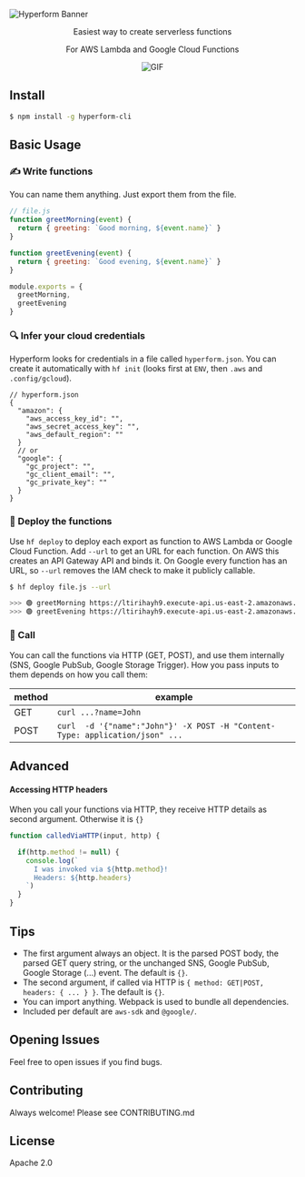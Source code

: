 

![Hyperform Banner](https://github.com/qngapparat/hyperform/blob/master/hyperform-banner.png)


<p align="center">Easiest way to create serverless functions</p>
<p align="center">For AWS Lambda and Google Cloud Functions</p>

<!-- TODO bullet list (similar to JS cookie -->

<p align="center">
    <img src="https://user-images.githubusercontent.com/28540311/113403443-f3426100-93a6-11eb-9e51-5f048b77be88.gif" alt="GIF" />

</p>

## Install

```sh
$ npm install -g hyperform-cli
```


## Basic Usage


### ✍️ Write functions

You can name them anything. Just export them from the file.


```js
// file.js
function greetMorning(event) {
  return { greeting: `Good morning, ${event.name}` }
}

function greetEvening(event) {
  return { greeting: `Good evening, ${event.name}` }
}

module.exports = {
  greetMorning,
  greetEvening
} 
```

### 🔍 Infer your cloud credentials

Hyperform looks for credentials in a file called `hyperform.json`. You can create it automatically with `hf init` (looks first at `ENV`, then `.aws` and `.config/gcloud`).


```
// hyperform.json
{
  "amazon": {
    "aws_access_key_id": "",
    "aws_secret_access_key": "",
    "aws_default_region": ""
  }
  // or 
  "google": {
    "gc_project": "",
    "gc_client_email": "",
    "gc_private_key": ""
  }
}
```



### 🚀 Deploy the functions

Use `hf deploy` to deploy each export as function to AWS Lambda or Google Cloud Function.
Add `--url` to get an URL for each function. On AWS this creates an API Gateway API and binds it. On Google every function has an URL, so `--url` removes the IAM check to make it publicly callable.

```sh
$ hf deploy file.js --url

>>> 🟢 greetMorning https://ltirihayh9.execute-api.us-east-2.amazonaws.com/greetMorning 
>>> 🟢 greetEvening https://ltirihayh9.execute-api.us-east-2.amazonaws.com/greetEvening
```


### 📡 Call

You can call the functions via HTTP (GET, POST), and use them internally (SNS, Google PubSub, Google Storage Trigger).
How you pass inputs to them depends on how you call them:

method |  example
---- | ----
GET | `curl ...?name=John`
POST | `curl  -d '{"name":"John"}' -X POST -H "Content-Type: application/json" ...`

<!--
For instance via GET:

```sh
curl https://us-central1-myproject.cloudfunctions.net/greet?name=John

>>> {"message":"Hi, John!"}
```

Or via POST: 

```sh
curl -X POST -d '{"name":"John"}' -H "Content-Type: application/json" https://us-central1-myproject.cloudfunctions.net/greet?name=John

>>> {"message":"Hi, John!"}
```
-->

## Advanced

#### Accessing HTTP headers

When you call your functions via HTTP, they receive HTTP details as second argument. Otherwise it is `{}`

```js
function calledViaHTTP(input, http) {

  if(http.method != null) {
    console.log(`
      I was invoked via ${http.method}! 
      Headers: ${http.headers}
    `)
  }
}
```

## Tips

* The first argument always an object. It is the parsed POST body, the parsed GET query string, or the unchanged SNS, Google PubSub, Google Storage (...) event. The default is `{}`.
* The second argument, if called via HTTP is `{ method: GET|POST, headers: { ... } }`. The default is `{}`.
* You can import anything. Webpack is used to bundle all dependencies.
* Included per default are `aws-sdk` and `@google/`.


## Opening Issues

Feel free to open issues if you find bugs.

## Contributing

Always welcome! Please see CONTRIBUTING.md

## License

Apache 2.0
